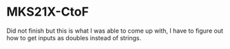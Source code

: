 # MKS21X-CtoF

Did not finish but this is what I was able to come up with, I have to figure out how to get inputs as doubles instead of strings.
